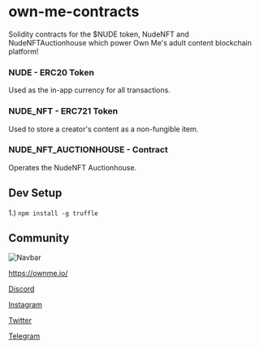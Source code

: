 # own-me-contracts

Solidity contracts for the $NUDE token, NudeNFT and NudeNFTAuctionhouse which power Own Me's adult content blockchain platform!

### NUDE - ERC20 Token

Used as the in-app currency for all transactions.

### NUDE_NFT - ERC721 Token

Used to store a creator's content as a non-fungible item.

### NUDE_NFT_AUCTIONHOUSE - Contract

Operates the NudeNFT Auctionhouse.

## Dev Setup

1.) `npm install -g truffle`

## Community

![Navbar](https://user-images.githubusercontent.com/27584221/137842947-f80ab90a-cbba-4382-b729-dfb94e0e32f0.png)

https://ownme.io/

[Discord](https://discord.gg/Ww5nckNGpS)

[Instagram](https://www.instagram.com/own_me_nft/)

[Twitter](https://twitter.com/own_me_nft)

[Telegram](https://t.me/own_me_nft)



